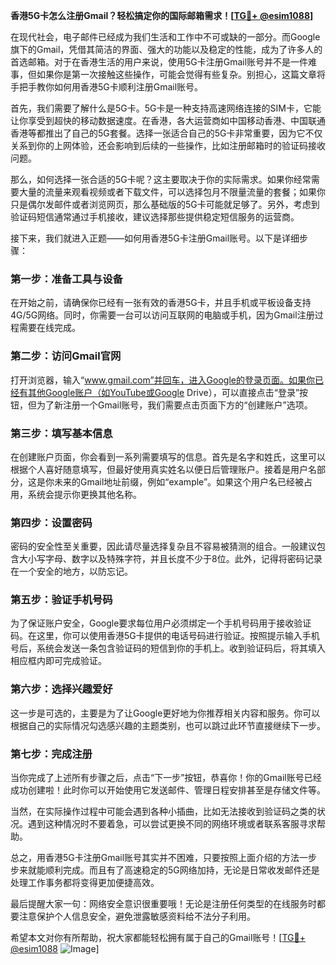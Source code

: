 **香港5G卡怎么注册Gmail？轻松搞定你的国际邮箱需求！[[TG💪+ @esim1088](https://t.me/s/esim1088)]**

在现代社会，电子邮件已经成为我们生活和工作中不可或缺的一部分。而Google旗下的Gmail，凭借其简洁的界面、强大的功能以及稳定的性能，成为了许多人的首选邮箱。对于在香港生活的用户来说，使用5G卡注册Gmail账号并不是一件难事，但如果你是第一次接触这些操作，可能会觉得有些复杂。别担心，这篇文章将手把手教你如何用香港5G卡顺利注册Gmail账号。

首先，我们需要了解什么是5G卡。5G卡是一种支持高速网络连接的SIM卡，它能让你享受到超快的移动数据速度。在香港，各大运营商如中国移动香港、中国联通香港等都推出了自己的5G套餐。选择一张适合自己的5G卡非常重要，因为它不仅关系到你的上网体验，还会影响到后续的一些操作，比如注册邮箱时的验证码接收问题。

那么，如何选择一张合适的5G卡呢？这主要取决于你的实际需求。如果你经常需要大量的流量来观看视频或者下载文件，可以选择包月不限量流量的套餐；如果你只是偶尔发邮件或者浏览网页，那么基础版的5G卡可能就足够了。另外，考虑到验证码短信通常通过手机接收，建议选择那些提供稳定短信服务的运营商。

接下来，我们就进入正题——如何用香港5G卡注册Gmail账号。以下是详细步骤：

### 第一步：准备工具与设备

在开始之前，请确保你已经有一张有效的香港5G卡，并且手机或平板设备支持4G/5G网络。同时，你需要一台可以访问互联网的电脑或手机，因为Gmail注册过程需要在线完成。

### 第二步：访问Gmail官网

打开浏览器，输入“www.gmail.com”并回车，进入Google的登录页面。如果你已经有其他Google账户（如YouTube或Google Drive），可以直接点击“登录”按钮，但为了新注册一个Gmail账号，我们需要点击页面下方的“创建账户”选项。

### 第三步：填写基本信息

在创建账户页面，你会看到一系列需要填写的信息。首先是名字和姓氏，这里可以根据个人喜好随意填写，但最好使用真实姓名以便日后管理账户。接着是用户名部分，这是你未来的Gmail地址前缀，例如“example”。如果这个用户名已经被占用，系统会提示你更换其他名称。

### 第四步：设置密码

密码的安全性至关重要，因此请尽量选择复杂且不容易被猜测的组合。一般建议包含大小写字母、数字以及特殊字符，并且长度不少于8位。此外，记得将密码记录在一个安全的地方，以防忘记。

### 第五步：验证手机号码

为了保证账户安全，Google要求每位用户必须绑定一个手机号码用于接收验证码。在这里，你可以使用香港5G卡提供的电话号码进行验证。按照提示输入手机号后，系统会发送一条包含验证码的短信到你的手机上。收到验证码后，将其填入相应框内即可完成验证。

### 第六步：选择兴趣爱好

这一步是可选的，主要是为了让Google更好地为你推荐相关内容和服务。你可以根据自己的实际情况勾选感兴趣的主题类别，也可以跳过此环节直接继续下一步。

### 第七步：完成注册

当你完成了上述所有步骤之后，点击“下一步”按钮，恭喜你！你的Gmail账号已经成功创建啦！此时你可以开始使用它发送邮件、管理日程安排甚至是存储文件等。

当然，在实际操作过程中可能会遇到各种小插曲，比如无法接收到验证码之类的状况。遇到这种情况时不要着急，可以尝试更换不同的网络环境或者联系客服寻求帮助。

总之，用香港5G卡注册Gmail账号其实并不困难，只要按照上面介绍的方法一步步来就能顺利完成。而且有了高速稳定的5G网络加持，无论是日常收发邮件还是处理工作事务都将变得更加便捷高效。

最后提醒大家一句：网络安全意识很重要哦！无论是注册任何类型的在线服务时都要注意保护个人信息安全，避免泄露敏感资料给不法分子利用。

希望本文对你有所帮助，祝大家都能轻松拥有属于自己的Gmail账号！[[TG💪+ @esim1088](https://t.me/s/esim1088) ![Image](https://i.postimg.cc/4NQfJmqS/Snipaste-2025-05-13-00-14-12.png)]
